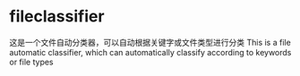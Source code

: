 # fileclassifier
这是一个文件自动分类器，可以自动根据关键字或文件类型进行分类 This is a file automatic classifier, which can automatically classify according to keywords or file types
